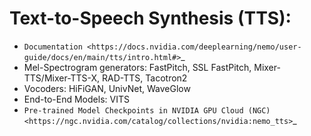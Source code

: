 # Text-to-Speech Synthesis (TTS):

* `Documentation <https://docs.nvidia.com/deeplearning/nemo/user-guide/docs/en/main/tts/intro.html#>`_
* Mel-Spectrogram generators: FastPitch, SSL FastPitch, Mixer-TTS/Mixer-TTS-X, RAD-TTS, Tacotron2
* Vocoders: HiFiGAN, UnivNet, WaveGlow
* End-to-End Models: VITS
* `Pre-trained Model Checkpoints in NVIDIA GPU Cloud (NGC) <https://ngc.nvidia.com/catalog/collections/nvidia:nemo_tts>`_